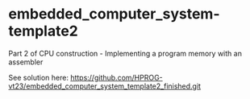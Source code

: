 # embedded_computer_system-template2
Part 2 of CPU construction - Implementing a program memory with an assembler

See solution here: https://github.com/HPROG-vt23/embedded_computer_system_template2_finished.git
